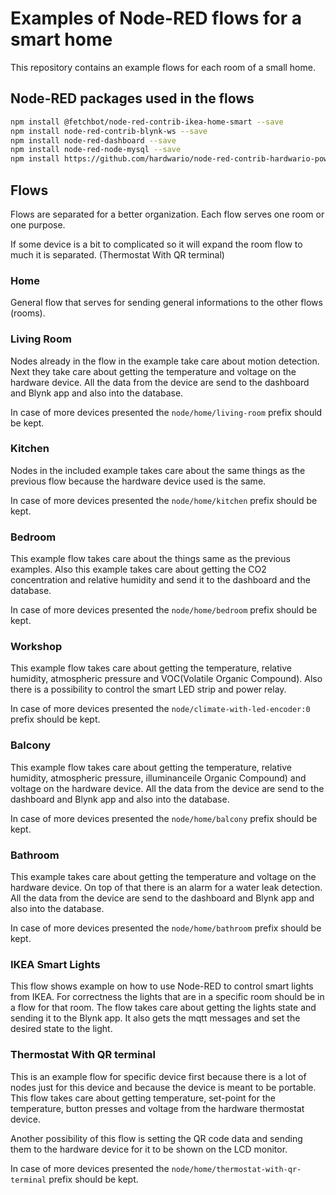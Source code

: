 # Examples of Node-RED flows for a smart home

This repository contains an example flows for each room of a small home.

## Node-RED packages used in the flows

```sh
npm install @fetchbot/node-red-contrib-ikea-home-smart --save
npm install node-red-contrib-blynk-ws --save
npm install node-red-dashboard --save
npm install node-red-node-mysql --save
npm install https://github.com/hardwario/node-red-contrib-hardwario-power-module --save
```

## Flows

Flows are separated for a better organization. Each flow serves one room or one purpose. 

If some device is a bit to complicated so it will expand the room flow to much it is separated. (Thermostat With QR terminal)

### Home

General flow that serves for sending general informations to the other flows (rooms).

### Living Room

Nodes already in the flow in the example take care about motion detection. Next they take care about getting the temperature and voltage on the hardware device. All the data from the device are send to the dashboard and Blynk app and also into the database. 

In case of more devices presented the ``node/home/living-room`` prefix should be kept.

### Kitchen
Nodes in the included example takes care about the same things as the previous flow because the hardware device used is the same. 

In case of more devices presented the ``node/home/kitchen`` prefix should be kept.

### Bedroom
This example flow takes care about the things same as the previous examples. Also this example takes care about getting the CO2 concentration and relative humidity and send it to the dashboard and the database. 

In case of more devices presented the ``node/home/bedroom`` prefix should be kept.

### Workshop
This example flow takes care about getting the temperature, relative humidity, atmospheric pressure and VOC(Volatile Organic Compound). Also there is a possibility to control the smart LED strip and power relay. 

In case of more devices presented the ``node/climate-with-led-encoder:0`` prefix should be kept. 

### Balcony
This example flow takes care about getting the temperature, relative humidity, atmospheric pressure, illuminanceile Organic Compound) and voltage on the hardware device. All the data from the device are send to the dashboard and Blynk app and also into the database. 

In case of more devices presented the ``node/home/balcony`` prefix should be kept. 

### Bathroom
This example takes care about getting the temperature and voltage on the hardware device. On top of that there is an alarm for a water leak detection. All the data from the device are send to the dashboard and Blynk app and also into the database. 

In case of more devices presented the ``node/home/bathroom`` prefix should be kept.  

### IKEA Smart Lights
This flow shows example on how to use Node-RED to control smart lights from IKEA. For correctness the lights that are in a specific room should be in a flow for that room. The flow takes care about getting the lights state and sending it to the Blynk app. It also gets the mqtt messages and set the desired state to the light.

### Thermostat With QR terminal
This is an example flow for specific device first because there is a lot of nodes just for this device and because the device is meant to be portable. This flow takes care about getting temperature, set-point for the temperature, button presses and voltage from the hardware thermostat device.

Another possibility of this flow is setting the QR code data and sending them to the hardware device for it to be shown on the LCD monitor.

In case of more devices presented the ``node/home/thermostat-with-qr-terminal`` prefix should be kept.  